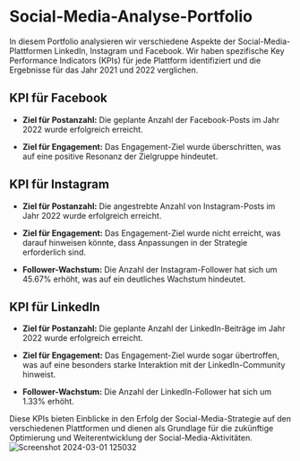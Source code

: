 # Social-Media-Analyse-Portfolio

In diesem Portfolio analysieren wir verschiedene Aspekte der Social-Media-Plattformen LinkedIn, Instagram und Facebook. Wir haben spezifische Key Performance Indicators (KPIs) für jede Plattform identifiziert und die Ergebnisse für das Jahr 2021 und 2022 verglichen.

## KPI für Facebook

- **Ziel für Postanzahl:** Die geplante Anzahl der Facebook-Posts im Jahr 2022 wurde erfolgreich erreicht.

- **Ziel für Engagement:** Das Engagement-Ziel wurde überschritten, was auf eine positive Resonanz der Zielgruppe hindeutet.

## KPI für Instagram

- **Ziel für Postanzahl:** Die angestrebte Anzahl von Instagram-Posts im Jahr 2022 wurde erfolgreich erreicht.

- **Ziel für Engagement:** Das Engagement-Ziel wurde nicht erreicht, was darauf hinweisen könnte, dass Anpassungen in der Strategie erforderlich sind.

- **Follower-Wachstum:** Die Anzahl der Instagram-Follower hat sich um 45.67% erhöht, was auf ein deutliches Wachstum hindeutet.

## KPI für LinkedIn

- **Ziel für Postanzahl:** Die geplante Anzahl der LinkedIn-Beiträge im Jahr 2022 wurde erfolgreich erreicht.

- **Ziel für Engagement:** Das Engagement-Ziel wurde sogar übertroffen, was auf eine besonders starke Interaktion mit der LinkedIn-Community hinweist.

- **Follower-Wachstum:** Die Anzahl der LinkedIn-Follower hat sich um 1.33% erhöht.

Diese KPIs bieten Einblicke in den Erfolg der Social-Media-Strategie auf den verschiedenen Plattformen und dienen als Grundlage für die zukünftige Optimierung und Weiterentwicklung der Social-Media-Aktivitäten.
![Screenshot 2024-03-01 125032](https://github.com/mhrajai/Social-Media-Analyse-Portfolio/assets/77150117/fab7a496-7064-4897-ad0d-a7d632a34432)
